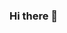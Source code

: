 ### Hi there 👋

<!--
**austinpapritz/austinpapritz** is a ✨ _special_ ✨ repository because its `README.md` (this file) appears on your GitHub profile.

Here are some ideas to get you started:

- 🔭 I’m currently working on an Oregon Trail themed full CRUD React project
- 🌱 I’m currently learning CSS position absolute vs. relative.
- 👯 I’m looking to collaborate on projects for my portfolio
- 🤔 I’m looking for help with setting up a shopping cart.
- 💬 Ask me about adventuring, rock climbing, or running.
- 📫 How to reach me: https://www.linkedin.com/in/austinpapritz/
- ⚡ Fun fact: Male humpback whales found in U.S. waters sing complex songs in winter breeding areas in waters near Hawaii, in the Caribbean, and elsewhere that can last up to 20 minutes and be heard miles away.
-->
